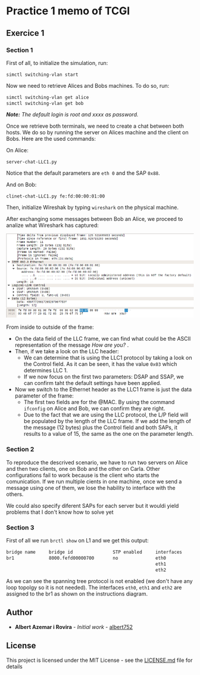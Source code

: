 # Practice 1 memo of TCGI

## Exercice 1
### Section 1
First of all, to initialize the simulation, run:
```
simctl switching-vlan start
```

Now we need to retrieve Alices and Bobs machines. To do so, run:
```
simctl switching-vlan get alice
simctl switching-vlan get bob
```
***Note:*** _The default login is root and xxxx as password._

Once we retrieve both terminals, we need to create a chat between both hosts.
We do so by running the server on Alices machine and the client on Bobs. Here
are the used commands:

On Alice:
```
server-chat-LLC1.py
```
Notice that the default parameters are `eth 0` and the SAP `0x88`.

And on Bob:
```
clinet-chat-LLC1.py fe:fd:00:00:01:00 
```

Then, initialize Wireshak by typing `wireshark` on the physical machine.

After exchanging some messages between Bob an Alice, we proceed to analize what
Wireshark has captured:

![Image 1](./images/scrot_1.png)

From inside to outside of the frame:

* On the data field of the LLC frame, we can find what could be the ASCII
	representation of the message _How are you?_ .
* Then, if we take a look on the LLC header: 
	* We can determine that is using the LLC1 protocol by taking a look on 
		the Control field. As it can be seen, it has the value `0x03` which determines LLC
		1.
	* If we now focus on the first two parameters: DSAP and SSAP, we can
		confirm taht the default settings have been applied.
* Now we switch to the Ethernet header as the LLC1 frame is just the data
	parameter of the frame:
	* The first two fields are for the @MAC. By using the command `ifconfig` on
		Alice and Bob, we can confirm they are right.
	* Due to the fact that we are using the LLC protocol, the L/P field will be
		populated by the length of the LLC frame. If we add the length of the
		message (12 bytes) plus the Control field and both SAPs, it results to
		a value of 15, the same as the one on the parameter length.
	
### Section 2
To reproduce the descrived scenario, we have to run two servers on Alice and
then two clients, one on Bob and the other on Carla. Other configurations fail
to work because is the client who starts the comunication. If we run
multiple cients in one machine, once we send a message using one of them, we
lose the hability to interface with the others. 

We could also specify diferent SAPs for each server but it wouldi yield
problems that I don't know how to solve yet

### Section 3
First of all we run `brctl show` on L1 and we get this output:

```
bridge name     bridge id               STP enabled     interfaces
br1             8000.fefd00000700       no              eth0
                                                        eth1
														eth2
```
As we can see the spanning tree protocol is not enabled (we don't have any loop
topolgy so it is not needed). The interfaces `eth0`, `eth1` and `eth2` are
assigned to the br1 as shown on the instructions diagram. 

## Author

* **Albert Azemar i Rovira** - *Initial work* -
	[albert752](https://github.com/albert752)

## License

This project is licensed under the MIT License - see the
[LICENSE.md](../LICENSE.md) file for details

